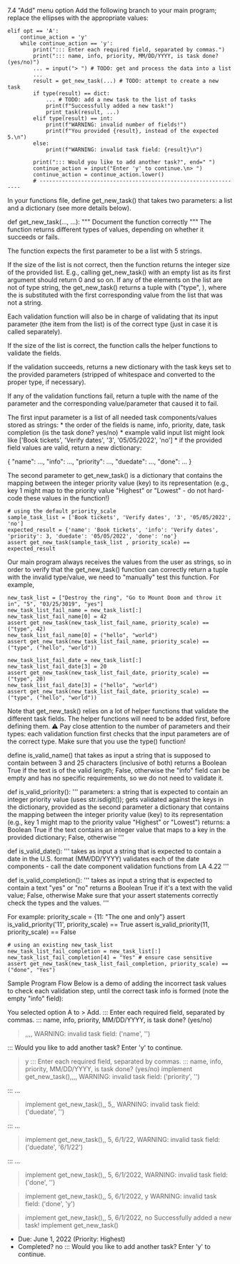 7.4 "Add" menu option
Add the following branch to your main program; replace the ellipses with the appropriate values:

    elif opt == 'A':
        continue_action = 'y'
        while continue_action == 'y':
            print("::: Enter each required field, separated by commas.")
            print("::: name, info, priority, MM/DD/YYYY, is task done? (yes/no)")
            ... = input("> ") # TODO: get and process the data into a list
            ...
            result = get_new_task(...) # TODO: attempt to create a new task
            if type(result) == dict:
                ... # TODO: add a new task to the list of tasks
                print(f"Successfully added a new task!")
                print_task(result, ...)
            elif type(result) == int:
                print(f"WARNING: invalid number of fields!")
                print(f"You provided {result}, instead of the expected 5.\n")
            else:
                print(f"WARNING: invalid task field: {result}\n")

            print("::: Would you like to add another task?", end=" ")
            continue_action = input("Enter 'y' to continue.\n> ")
            continue_action = continue_action.lower()
            # ----------------------------------------------------------------

In your functions file, define get_new_task() that takes two parameters: a list and a dictionary (see more details below).

def get_new_task(..., ...):
    """
    Document the function correctly
    """
The function returns different types of values, depending on whether it succeeds or fails.

The function expects the first parameter to be a list with 5 strings.

If the size of the list is not correct, then the function returns the integer size of the provided list. E.g., calling get_new_task() with an empty list as its first argument should return 0 and so on.
If any of the elements on the list are not of type string, the get_new_task() returns a tuple with ("type", <value>), where the <value> is substituted with the first corresponding value from the list that was not a string.

Each validation function will also be in charge of validating that its input parameter (the item from the list) is of the correct type (just in case it is called separately).

If the size of the list is correct, the function calls the helper functions to validate the fields.

If the validation succeeds, returns a new dictionary with the task keys set to the provided parameters (stripped of whitespace and converted to the proper type, if necessary).

If any of the validation functions fail, return a tuple with the name of the parameter and the corresponding value/parameter that caused it to fail.

The first input parameter is a list of all needed task components/values stored as strings: * the order of the fields is name, info, priority, date, task completion (is the task done? yes/no) * example valid input list might look like ['Book tickets', 'Verify dates', '3', '05/05/2022', 'no'] * if the provided field values are valid, return a new dictionary:

{
    "name": ...,
    "info": ...,
    "priority": ...,
    "duedate": ...,
    "done": ...
}

The second parameter to get_new_task() is a dictionary that contains the mapping between the integer priority value (key) to its representation (e.g., key 1 might map to the priority value "Highest" or "Lowest" - do not hard-code these values in the function!)

    # using the default priority_scale
    sample_task_list = ['Book tickets', 'Verify dates', '3', '05/05/2022', 'no']
    expected_result = {'name': 'Book tickets', 'info': 'Verify dates', 'priority': 3, 'duedate': '05/05/2022', 'done': 'no'}
    assert get_new_task(sample_task_list , priority_scale) == expected_result

Our main program always receives the values from the user as strings, so in order to verify that the get_new_task() function can correctly return a tuple with the invalid type/value, we need to "manually" test this function. For example,

    new_task_list = ["Destroy the ring", "Go to Mount Doom and throw it in", "5", "03/25/3019", "yes"]
    new_task_list_fail_name = new_task_list[:]
    new_task_list_fail_name[0] = 42
    assert get_new_task(new_task_list_fail_name, priority_scale) == ("type", 42)
    new_task_list_fail_name[0] = ("hello", "world")
    assert get_new_task(new_task_list_fail_name, priority_scale) == ("type", ("hello", "world"))

    new_task_list_fail_date = new_task_list[:]
    new_task_list_fail_date[3] = 20
    assert get_new_task(new_task_list_fail_date, priority_scale) == ("type", 20)
    new_task_list_fail_date[3] = ("hello", "world")
    assert get_new_task(new_task_list_fail_date, priority_scale) == ("type", ("hello", "world"))

Note that get_new_task() relies on a lot of helper functions that validate the different task fields. The helper functions will need to be added first, before defining them. ⚠️ Pay close attention to the number of parameters and their types: each validation function first checks that the input parameters are of the correct type. Make sure that you use the type() function!

define is_valid_name() that takes as input a string that is supposed to contain between 3 and 25 characters (inclusive of both)
returns a Boolean True if the text is of the valid length; False, otherwise
the "info" field can be empty and has no specific requirements, so we do not need to validate it.

def is_valid_priority():
    '''
    parameters:
    a string that is expected to contain an integer priority value (uses str.isdigit());
    gets validated against the keys in the dictionary, provided as the second parameter
    a dictionary that contains the mapping between the integer priority value (key) to
    its representation (e.g., key 1 might map to the priority value "Highest" or "Lowest")
    returns: a Boolean True if the text contains an integer value that maps to a key in the provided
    dictionary; False, otherwise
    '''

def is_valid_date():
    '''
    takes as input a string that is expected to contain a date in the U.S. format (MM/DD/YYYY)
    validates each of the date components - call the date component validation functions from LA 4.22
    '''

def is_valid_completion():
    '''
    takes as input a string that is expected to contain a text "yes" or "no"
    returns a Boolean True if it's a text with the valid value; False, otherwise
    Make sure that your assert statements correctly check the types and the values.
    '''

For example:
    priority_scale = {11: "The one and only"}
    assert is_valid_priority('11', priority_scale) == True
    assert is_valid_priority(11, priority_scale) == False

    # using an existing new_task_list
    new_task_list_fail_completion = new_task_list[:]
    new_task_list_fail_completion[4] = "Yes" # ensure case sensitive
    assert get_new_task(new_task_list_fail_completion, priority_scale) == ("done", "Yes")

Sample Program Flow
Below is a demo of adding the incorrect task values to check each validation step, until the correct task info is formed (note the empty "info" field):

You selected option A to > Add.
::: Enter each required field, separated by commas.
::: name, info, priority, MM/DD/YYYY, is task done? (yes/no)
> ,,,,
WARNING: invalid task field: ('name', '')

::: Would you like to add another task? Enter 'y' to continue.
> y
::: Enter each required field, separated by commas.
::: name, info, priority, MM/DD/YYYY, is task done? (yes/no)
> implement get_new_task(),,,,
WARNING: invalid task field: ('priority', '')

::: ...
> implement get_new_task(),, 5,,
WARNING: invalid task field: ('duedate', '')

::: ...
> implement get_new_task(),, 5, 6/1/22,
WARNING: invalid task field: ('duedate', '6/1/22')

::: ...
> implement get_new_task(),, 5, 6/1/2022,
WARNING: invalid task field: ('done', '')

> implement get_new_task(),, 5, 6/1/2022, y
WARNING: invalid task field: ('done', 'y')

> implement get_new_task(),, 5, 6/1/2022, no
Successfully added a new task!
implement get_new_task()
  * Due: June 1, 2022  (Priority: Highest)
  * Completed? no
::: Would you like to add another task? Enter 'y' to continue.
>